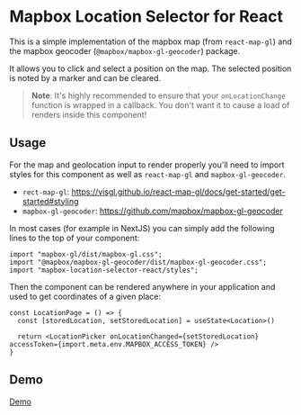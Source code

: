 # Mapbox Location Selector for React

This is a simple implementation of the mapbox map (from `react-map-gl`) and the mapbox
geocoder (`@mapbox/mapbox-gl-geocoder`) package.

It allows you to click and select a position on the map. The selected position is noted by a marker and can be cleared.

> **Note**:
> It's highly recommended to ensure that your `onLocationChange` function is wrapped in a callback. You don't want it to
> cause a load of renders inside this component!

## Usage

For the map and geolocation input to render properly you'll need to import styles for this component as well as `react-map-gl` and `mapbox-gl-geocoder`.

- `rect-map-gl`: https://visgl.github.io/react-map-gl/docs/get-started/get-started#styling
- `mapbox-gl-geocoder`: https://github.com/mapbox/mapbox-gl-geocoder

In most cases (for example in NextJS) you can simply add the following lines to the top of your component:

```
import "mapbox-gl/dist/mapbox-gl.css";
import "@mapbox/mapbox-gl-geocoder/dist/mapbox-gl-geocoder.css";
import "mapbox-location-selector-react/styles";
```

Then the component can be rendered anywhere in your application and used to get coordinates of a given place:

```tsx
const LocationPage = () => {
  const [storedLocation, setStoredLocation] = useState<Location>()
  
  return <LocationPicker onLocationChanged={setStoredLocation} accessToken={import.meta.env.MAPBOX_ACCESS_TOKEN} />
}
```

## Demo

[Demo](./demo.mov)